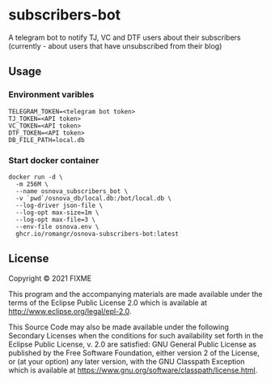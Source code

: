 # subscribers-bot

A telegram bot to notify TJ, VC and DTF users about their subscribers (currently - about users that have unsubscribed from their blog)

## Usage

### Environment varibles

```
TELEGRAM_TOKEN=<telegram bot token>
TJ_TOKEN=<API token>
VC_TOKEN=<API token>
DTF_TOKEN=<API token>
DB_FILE_PATH=local.db
```

### Start docker container

```
docker run -d \
  -m 256M \
  --name osnova_subscribers_bot \
  -v `pwd`/osnova_db/local.db:/bot/local.db \
  --log-driver json-file \
  --log-opt max-size=1m \
  --log-opt max-file=3 \
  --env-file osnova.env \
  ghcr.io/romangr/osnova-subscribers-bot:latest
```

## License

Copyright © 2021 FIXME

This program and the accompanying materials are made available under the
terms of the Eclipse Public License 2.0 which is available at
http://www.eclipse.org/legal/epl-2.0.

This Source Code may also be made available under the following Secondary
Licenses when the conditions for such availability set forth in the Eclipse
Public License, v. 2.0 are satisfied: GNU General Public License as published by
the Free Software Foundation, either version 2 of the License, or (at your
option) any later version, with the GNU Classpath Exception which is available
at https://www.gnu.org/software/classpath/license.html.
